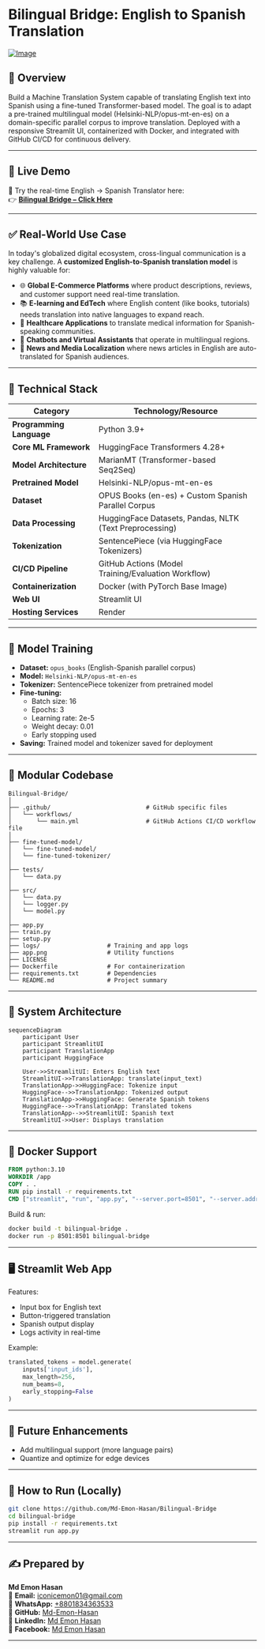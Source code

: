 # Bilingual Bridge: English to Spanish Translation
[![Image](https://github.com/user-attachments/assets/0cc3d6e3-fda2-4037-8fad-f08c60442448)](https://github.com/user-attachments/assets/55599f0a-0a62-4bee-9406-b79212dd3890)
## 📌 Overview
Build a Machine Translation System capable of translating English text into Spanish using a fine-tuned Transformer-based model. The goal is to adapt a pre-trained multilingual model (Helsinki-NLP/opus-mt-en-es) on a domain-specific parallel corpus to improve translation. Deployed with a responsive Streamlit UI, containerized with Docker, and integrated with GitHub CI/CD for continuous delivery.

---

## 🚀 Live Demo

🎯 Try the real-time English → Spanish Translator here:  
👉 [**Bilingual Bridge – Click Here**](https://bilingual-bridge.onrender.com/)

---

## ✅ Real-World Use Case

In today's globalized digital ecosystem, cross-lingual communication is a key challenge. A **customized English-to-Spanish translation model** is highly valuable for:

  * 🌐 **Global E-Commerce Platforms** where product descriptions, reviews, and customer support need real-time translation.
  * 📚 **E-learning and EdTech** where English content (like books, tutorials) needs translation into native languages to expand reach.
  * 🏥 **Healthcare Applications** to translate medical information for Spanish-speaking communities.
  * 📱 **Chatbots and Virtual Assistants** that operate in multilingual regions.
  * 📰 **News and Media Localization** where news articles in English are auto-translated for Spanish audiences.

---

## 📘 Technical Stack
| **Category**         | **Technology/Resource**                                                                 |
|----------------------|---------------------------------------------------------------------------------------|
| **Programming Language** | Python 3.9+                                                                         |
| **Core ML Framework** | HuggingFace Transformers 4.28+                                                      |
| **Model Architecture** | MarianMT (Transformer-based Seq2Seq)                                               |
| **Pretrained Model** | Helsinki-NLP/opus-mt-en-es                                                          |
| **Dataset**          | OPUS Books (en-es) + Custom Spanish Parallel Corpus                                 |
| **Data Processing**  | HuggingFace Datasets, Pandas, NLTK (Text Preprocessing)                            |
| **Tokenization**     | SentencePiece (via HuggingFace Tokenizers)                                          |                                                    
| **CI/CD Pipeline**   | GitHub Actions (Model Training/Evaluation Workflow)                                |
| **Containerization** | Docker (with PyTorch Base Image)                                                   |
| **Web UI**          | Streamlit UI                            |
| **Hosting Services** | Render   |

---

## 🧠 Model Training
- **Dataset:** `opus_books` (English-Spanish parallel corpus)
- **Model:** `Helsinki-NLP/opus-mt-en-es`
- **Tokenizer:** SentencePiece tokenizer from pretrained model
- **Fine-tuning:**
  - Batch size: 16
  - Epochs: 3
  - Learning rate: 2e-5
  - Weight decay: 0.01
  - Early stopping used
- **Saving:** Trained model and tokenizer saved for deployment

---

## 🧱 Modular Codebase
```
Bilingual-Bridge/
│
├── .github/                           # GitHub specific files
│   └── workflows/
│       └── main.yml                   # GitHub Actions CI/CD workflow file
│
├── fine-tuned-model/                          
│   └── fine-tuned-model/
│   └── fine-tuned-tokenizer/      
│
├── tests/
│   └── data.py
│
├── src/                     
│   └── data.py
│   └── logger.py
│   └── model.py
│
├── app.py
├── train.py
├── setup.py
├── logs/                   # Training and app logs
├── app.png                 # Utility functions
├── LICENSE  
├── Dockerfile              # For containerization
├── requirements.txt        # Dependencies
└── README.md               # Project summary
```

---

## 📱 System Architecture 
```mermaid
sequenceDiagram
    participant User
    participant StreamlitUI
    participant TranslationApp
    participant HuggingFace

    User->>StreamlitUI: Enters English text
    StreamlitUI->>TranslationApp: translate(input_text)
    TranslationApp->>HuggingFace: Tokenize input
    HuggingFace-->>TranslationApp: Tokenized output
    TranslationApp->>HuggingFace: Generate Spanish tokens
    HuggingFace-->>TranslationApp: Translated tokens
    TranslationApp-->>StreamlitUI: Spanish text
    StreamlitUI->>User: Displays translation
```

---

## 🐳 Docker Support
```Dockerfile
FROM python:3.10
WORKDIR /app
COPY . .
RUN pip install -r requirements.txt
CMD ["streamlit", "run", "app.py", "--server.port=8501", "--server.address=0.0.0.0"]
```

Build & run:
```bash
docker build -t bilingual-bridge .
docker run -p 8501:8501 bilingual-bridge
```

---

## 🖥️ Streamlit Web App
Features:
- Input box for English text
- Button-triggered translation
- Spanish output display
- Logs activity in real-time

Example:
```python
translated_tokens = model.generate(
    inputs['input_ids'],
    max_length=256,
    num_beams=8,
    early_stopping=False
)
```

---

## 🔮 Future Enhancements
- Add multilingual support (more language pairs)
- Quantize and optimize for edge devices

---

## 📂 How to Run (Locally)
```bash
git clone https://github.com/Md-Emon-Hasan/Bilingual-Bridge
cd bilingual-bridge
pip install -r requirements.txt
streamlit run app.py
```
---

## ✍️ Prepared by  

**Md Emon Hasan**  
📧 **Email:** iconicemon01@gmail.com  
💬 **WhatsApp:** [+8801834363533](https://wa.me/8801834363533)  
🔗 **GitHub:** [Md-Emon-Hasan](https://github.com/Md-Emon-Hasan)  
🔗 **LinkedIn:** [Md Emon Hasan](https://www.linkedin.com/in/md-emon-hasan-695483237/)  
🔗 **Facebook:** [Md Emon Hasan](https://www.facebook.com/mdemon.hasan2001/)

---

